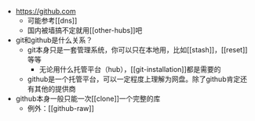 - https://github.com
  - 可能参考[[dns]]
  - 国内被墙搞不定就用[[other-hubs]]吧
- git和github是什么关系？
  - git本身只是一套管理系统，你可以只在本地用，比如[[stash]]，[[reset]]等等
    - 无论用什么托管平台（hub），[[git-installation]]都是需要的
  - github是一个托管平台，可以一定程度上理解为网盘。除了github肯定还有其他的提供商
- github本身一般只能一次[[clone]]一个完整的库
  - 例外：[[github-raw]]